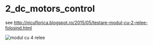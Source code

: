 # 2_dc_motors_control
see http://nicuflorica.blogspot.ro/2015/05/testare-modul-cu-2-relee-folosind.html

![modul cu 4 relee](https://3.bp.blogspot.com/-B-7bvJ82H6g/Wp-vpGvfE0I/AAAAAAAAWsE/w7ta0unX8XkgRqh3VU6SJ-epdDMbz4VGACLcBGAs/s1600/20180307_112034.jpg)
